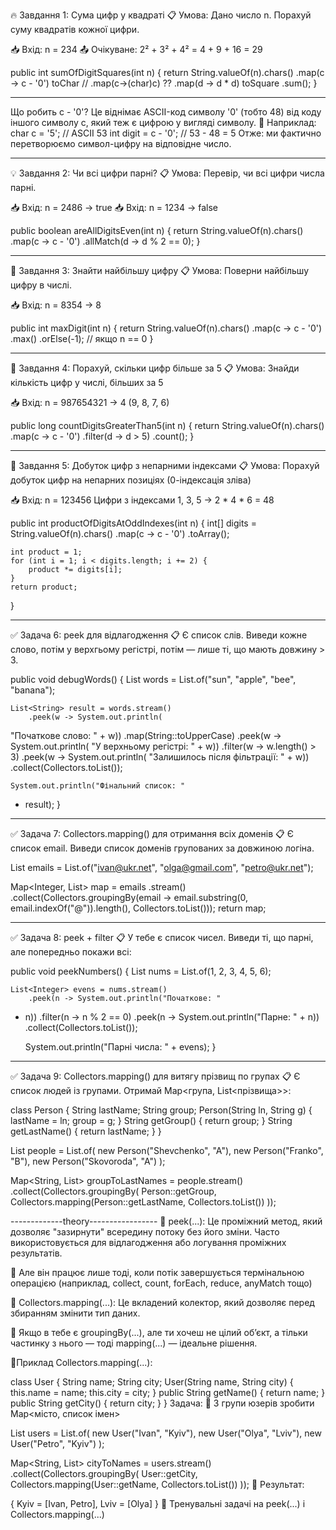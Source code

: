 🔥 Завдання 1: Сума цифр у квадраті
📋 Умова:
Дано число n. Порахуй суму квадратів кожної цифри.

📥 Вхід: n = 234
📤 Очікуване: 2² + 3² + 4² = 4 + 9 + 16 = 29

public int sumOfDigitSquares(int n) {
return String.valueOf(n).chars()
.map(c -> c - '0') toChar // .map(c->(char)c) ??
.map(d -> d * d) toSquare
.sum();
}
*********************
Що робить c - '0'?
Це віднімає ASCII-код символу '0' (тобто 48)
від коду іншого символу c, який теж є цифрою
у вигляді символу.
🔧 Наприклад:
char c = '5';         // ASCII 53
int digit = c - '0';  // 53 - 48 = 5
Отже: ми фактично перетворюємо 
символ-цифру на відповідне число.
 
------------------------------------------

💡 Завдання 2: Чи всі цифри парні?
📋 Умова:
Перевір, чи всі цифри числа парні.

📥 Вхід: n = 2486 → true
📥 Вхід: n = 1234 → false

public boolean areAllDigitsEven(int n) {
return String.valueOf(n).chars()
.map(c -> c - '0')
.allMatch(d -> d % 2 == 0);
}

-----------------------------------------

🌟 Завдання 3: Знайти найбільшу цифру
📋 Умова:
Поверни найбільшу цифру в числі.

📥 Вхід: n = 8354 → 8

public int maxDigit(int n) {
return String.valueOf(n).chars()
.map(c -> c - '0')
.max()
.orElse(-1); // якщо n == 0
}

-----------------------------------------------

🧪 Завдання 4: Порахуй, скільки цифр більше за 5
📋 Умова:
Знайди кількість цифр у числі, більших за 5

📥 Вхід: n = 987654321 → 4 (9, 8, 7, 6)

public long countDigitsGreaterThan5(int n) {
return String.valueOf(n).chars()
.map(c -> c - '0')
.filter(d -> d > 5)
.count();
}

------------------------------------------------

🔮 Завдання 5: Добуток цифр з непарними індексами
📋 Умова:
Порахуй добуток цифр на непарних 
позиціях (0-індексація зліва)

📥 Вхід: n = 123456
Цифри з індексами 1, 3, 5 → 2 * 4 * 6 = 48

public int productOfDigitsAtOddIndexes(int n) {
int[] digits = String.valueOf(n).chars()
.map(c -> c - '0')
.toArray();

    int product = 1;
    for (int i = 1; i < digits.length; i += 2) {
        product *= digits[i];
    }
    return product;
}

-----------------------------------------------

✅ Задача 6: peek для відлагодження
📋 Є список слів. Виведи кожне слово, 
потім у верхгьому регістрі, потім — лише ті, 
що мають довжину > 3.

public void debugWords() {
List<String> words = List.of("sun", "apple",
"bee", "banana");

    List<String> result = words.stream()
        .peek(w -> System.out.println(
"Початкове слово: " + w))
        .map(String::toUpperCase)
        .peek(w -> System.out.println(
"У верхньому регістрі: " + w))
        .filter(w -> w.length() > 3)
        .peek(w -> System.out.println(
"Залишилось після фільтрації: " + w))
        .collect(Collectors.toList());

    System.out.println("Фінальний список: "
+ result);
}

--------------------------------------------

✅ Задача 7: Collectors.mapping() для 
отримання всіх доменів
📋 Є список email. Виведи список доменів 
групованих за довжиною логіна.

List<String> emails = List.of("ivan@ukr.net",
"olga@gmail.com", "petro@ukr.net");

Map<Integer, List<String>> map = emails
.stream()
.collect(Collectors.groupingBy(email ->
email.substring(0, email.indexOf("@")).length(),
Collectors.toList()));
return map;

-----------------------------------------------

✅ Задача 8: peek + filter
📋 У тебе є список чисел. Виведи ті, що парні, 
але попередньо покажи всі:

public void peekNumbers() {
List<Integer> nums = List.of(1, 2, 3, 4, 5, 6);

    List<Integer> evens = nums.stream()
        .peek(n -> System.out.println("Початкове: "
+ n))
        .filter(n -> n % 2 == 0)
        .peek(n -> System.out.println("Парне: " + n))
        .collect(Collectors.toList());

    System.out.println("Парні числа: " + evens);
}

--------------------------------------------------

✅ Задача 9: Collectors.mapping()
для витягу прізвищ по групах
📋 Є список людей із групами. Отримай Map<група,
List<прізвища>>:

class Person {
String lastName;
String group;
Person(String ln, String g) {
lastName = ln;
group = g;
}
String getGroup() { return group; }
String getLastName() { return lastName; }
}

List<Person> people = List.of(
new Person("Shevchenko", "A"),
new Person("Franko", "B"),
new Person("Skovoroda", "A")
);

Map<String, List<String>> groupToLastNames = 
people.stream()
.collect(Collectors.groupingBy(
Person::getGroup,
Collectors.mapping(Person::getLastName,
Collectors.toList())
));

-------------theory-----------------
🔎 peek(...):
Це проміжний метод, який дозволяє "зазирнути" 
всередину потоку без його зміни. 
Часто використовується для відлагодження 
або логування проміжних результатів.

🧠 Але він працює лише тоді, коли потік 
завершується термінальною операцією 
(наприклад, collect, count, 
forEach, reduce, anyMatch тощо)

🔎 Collectors.mapping(...):
Це вкладений колектор, який дозволяє 
перед збиранням змінити тип даних.

💬 Якщо в тебе є groupingBy(...), 
але ти хочеш не цілий об’єкт, 
а тільки частинку з нього — 
тоді mapping(...) — ідеальне рішення.

🔹Приклад Collectors.mapping(...):

class User {
String name;
String city;
User(String name, String city) {
this.name = name;
this.city = city;
}
public String getName() { return name; }
public String getCity() { return city; }
}
Задача:
🔸 З групи юзерів зробити Map<місто, список імен>

List<User> users = List.of(
new User("Ivan", "Kyiv"),
new User("Olya", "Lviv"),
new User("Petro", "Kyiv")
);

Map<String, List<String>> cityToNames = 
users.stream()
.collect(Collectors.groupingBy(
User::getCity,
Collectors.mapping(User::getName, 
Collectors.toList())
));
🎯 Результат:

{
Kyiv = [Ivan, Petro],
Lviv = [Olya]
}
🧪 Тренувальні задачі на peek(...) і 
Collectors.mapping(...)
